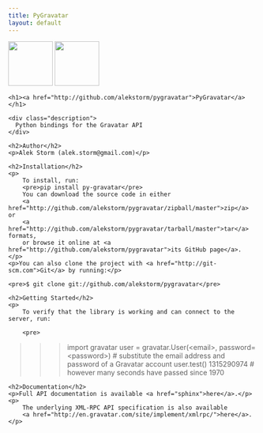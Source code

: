 ```yaml
---
title: PyGravatar
layout: default
---
```


  <div id="container">
    <div class="download">
      <a href="http://github.com/alekstorm/pygravatar/zipball/master">
        <img border="0" width="90" src="http://github.com/images/modules/download/zip.png"></a>
      <a href="http://github.com/alekstorm/pygravatar/tarball/master">
        <img border="0" width="90" src="http://github.com/images/modules/download/tar.png"></a>
    </div>

    <h1><a href="http://github.com/alekstorm/pygravatar">PyGravatar</a></h1>

    <div class="description">
      Python bindings for the Gravatar API
    </div>

    <h2>Author</h2>
    <p>Alek Storm (alek.storm@gmail.com)</p>

    <h2>Installation</h2>
    <p>
        To install, run:
        <pre>pip install py-gravatar</pre>
        You can download the source code in either
        <a href="http://github.com/alekstorm/pygravatar/zipball/master">zip</a> or
        <a href="http://github.com/alekstorm/pygravatar/tarball/master">tar</a> formats,
        or browse it online at <a href="http://github.com/alekstorm/pygravatar">its GitHub page</a>.
    </p>
    <p>You can also clone the project with <a href="http://git-scm.com">Git</a> by running:</p>

    <pre>$ git clone git://github.com/alekstorm/pygravatar</pre>

    <h2>Getting Started</h2>
    <p>
        To verify that the library is working and can connect to the server, run:

        <pre>
>>> import gravatar
>>> user = gravatar.User(&lt;email&gt;, password=&lt;password&gt;) # substitute the email address and password of a Gravatar account
>>> user.test()
1315290974 # however many seconds have passed since 1970</pre>
    </p>

    <h2>Documentation</h2>
    <p>Full API documentation is available <a href="sphinx">here</a>.</p>
    <p>
        The underlying XML-RPC API specification is also available
        <a href="http://en.gravatar.com/site/implement/xmlrpc/">here</a>.
    </p>
</div>
